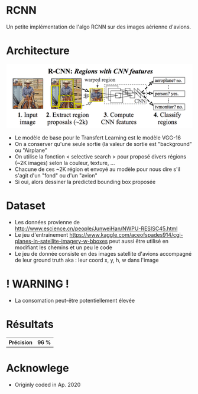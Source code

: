 # RCNN
Un petite implémentation de l'algo RCNN sur des images aérienne d'avions.

# Architecture

![RCNN-Archit](https://raw.githubusercontent.com/D3lt4lph4/papers/master/docs/images/imagedetection/rcnn/rcnn_network.png)

- Le modèle de base pour le Transfert Learning est le modèle VGG-16
- On a conserver qu'une seule sortie (la valeur de sortie est "background" ou "Airplane"
- On utilise la fonction < selective search > pour proposé divers régions (~2K images) selon la couleur, texture, ...
- Chacune de ces ~2K région et envoyé au modèle pour nous dire s'il s'agit d'un "fond" ou d'un "avion"
-   Si oui, alors dessiner la predicted bounding box proposée

# Dataset

- Les données provienne de http://www.escience.cn/people/JunweiHan/NWPU-RESISC45.html
- Le jeu d'entrainement https://www.kaggle.com/aceofspades914/cgi-planes-in-satellite-imagery-w-bboxes peut aussi être utilisé en modifiant les chemins et un peu le code
- Le jeu de donnée consiste en des images satellite d'avions accompagné de leur ground truth aka : leur coord x, y, h, w dans l'image

# ! WARNING !

- La consomation peut-être potentiellement élevée

# Résultats

<table>
  <tr>
    <th> Précision </th>
    <th> 96 % </th>
  </tr>
</table>

# Acknowlege

- Originly coded in Ap. 2020
